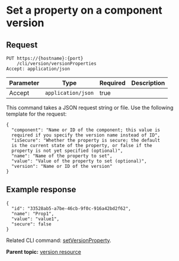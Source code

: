 # Set a property on a component version

## Request

```
PUT https://{hostname}:{port}
    /cli/version/versionProperties
Accept: application/json

```

|Parameter|Type|Required|Description|
|---------|----|--------|-----------|
|Accept|`application/json`|true| |

This command takes a JSON request string or file. Use the following template for the request:

```
{
  "component": "Name or ID of the component; this value is 
  required if you specify the version name instead of ID",
  "isSecure": "Whether the property is secure; the default 
  is the current state of the property, or false if the 
  property is not yet specified (optional)",
  "name": "Name of the property to set",
  "value": "Value of the property to set (optional)",
  "version": "Name or ID of the version"
}

```

## Example response

```
{
  "id": "33528ab5-a7be-46cb-9f0c-916a42bd2f62",
  "name": "Prop1",
  "value": "value1",
  "secure": false
}
```

Related CLI command: [setVersionProperty](udclient_setversionproperty.md).

**Parent topic:** [version resource](../../com.udeploy.api.doc/topics/rest_cli_version.md)

